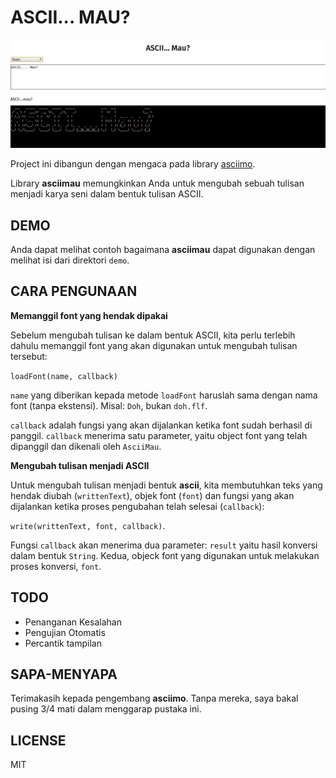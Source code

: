 # ASCII... MAU?

![](pics/asciimau.jpeg)

Project ini dibangun dengan mengaca pada library [asciimo](https://github.com/Marak/asciimo).

Library **asciimau** memungkinkan Anda untuk mengubah sebuah tulisan menjadi karya seni dalam bentuk tulisan ASCII.

## DEMO

Anda dapat melihat contoh bagaimana **asciimau** dapat digunakan dengan melihat isi dari direktori `demo`.

## CARA PENGUNAAN

**Memanggil font yang hendak dipakai**

Sebelum mengubah tulisan ke dalam bentuk ASCII, kita perlu terlebih dahulu memanggil font yang akan digunakan untuk mengubah tulisan tersebut:

`loadFont(name, callback)`

`name` yang diberikan kepada metode `loadFont` haruslah sama dengan nama font (tanpa ekstensi). Misal: `Doh`, bukan `doh.flf`.

`callback` adalah fungsi yang akan dijalankan ketika font sudah berhasil di panggil. `callback` menerima satu parameter, yaitu object font yang telah dipanggil dan dikenali oleh `AsciiMau`.

**Mengubah tulisan menjadi ASCII**

Untuk mengubah tulisan menjadi bentuk **ascii**, kita membutuhkan teks yang hendak diubah (`writtenText`), objek font (`font`) dan fungsi yang akan dijalankan ketika proses pengubahan telah selesai (`callback`):

`write(writtenText, font, callback)`.

Fungsi `callback` akan menerima dua parameter: `result` yaitu hasil konversi dalam bentuk `String`. Kedua, objeck font yang digunakan untuk melakukan proses konversi, `font`.

## TODO

+ Penanganan Kesalahan
+ Pengujian Otomatis
+ Percantik tampilan

## SAPA-MENYAPA

Terimakasih kepada pengembang **asciimo**. Tanpa mereka, saya bakal pusing 3/4 mati dalam menggarap pustaka ini.

## LICENSE

MIT